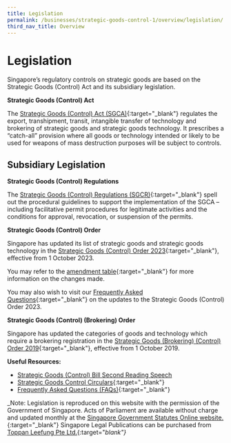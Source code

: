 ```yaml
---
title: Legislation
permalink: /businesses/strategic-goods-control-1/overview/legislation/
third_nav_title: Overview
---
```

# Legislation

Singapore’s regulatory controls on strategic goods are based on the Strategic Goods (Control) Act and its subsidiary legislation.

**Strategic Goods (Control) Act**

The  [Strategic Goods (Control) Act (SGCA)](https://sso.agc.gov.sg/Act/SGCA2002){:target="_blank"}  regulates the export, transhipment, transit, intangible transfer of technology and brokering of strategic goods and strategic goods technology. It prescribes a “catch-all” provision where all goods or technology intended or likely to be used for weapons of mass destruction purposes will be subject to controls.

## Subsidiary Legislation

**Strategic Goods (Control) Regulations**

The  [Strategic Goods (Control) Regulations (SGCR)](https://sso.agc.gov.sg/SL/SGCA2002-RG1?DocDate=20180904#legis){:target="_blank"}  spell out the procedural guidelines to support the implementation of the SGCA – including facilitative permit procedures for legitimate activities and the conditions for approval, revocation, or suspension of the permits.

**Strategic Goods (Control) Order**

Singapore has updated its list of strategic goods and strategic goods technology in the [Strategic Goods (Control) Order 2023](https://www.egazette.com.sg/pdf.aspx?ct=sls&yr=2023&filename=23sls541.pdf){:target="_blank"}, effective from 1 October 2023. 

You may refer to the [amendment table](/files/businesses/TSSB/sgco2023%20amendments%20table.pdf){:target="_blank"} for more information on the changes made.

You may also wish to visit our [Frequently Asked Questions](/files/businesses/TSSB/frequently%20asked%20questions_sgco2023.pdf){:target="_blank"} on the updates to the Strategic Goods (Control) Order 2023.

**Strategic Goods (Control) (Brokering) Order**

Singapore has updated the categories of goods and technology which require a brokering registration in the  [Strategic Goods (Brokering) (Control) Order 2019](https://sso.agc.gov.sg/SL/SGCA2002-S534-2019?DocDate=20190801){:target="_blank"}, effective from 1 October 2019.

**Useful Resources:**

-   [Strategic Goods (Control) Bill Second Reading Speech](/files/businesses/nov2002-2ndreading.pdf)
-   [Strategic Goods Control Circulars](/news-and-media/circulars/){:target="_blank"}
-   [Frequently Asked Questions (FAQs)](https://va.ecitizen.gov.sg/cfp/CustomerPages/Customs/explorefaq.aspx){:target="_blank"}

_Note: Legislation is reproduced on this website with the permission of the Government of Singapore. Acts of Parliament are available without charge and updated monthly at the  [Singapore Government Statutes Online website.](https://sso.agc.gov.sg/){:target="_blank"}  Singapore Legal Publications can be purchased from  [Toppan Leefung Pte Ltd.](http://www.toppanleefung.com){:target="_blank"}_